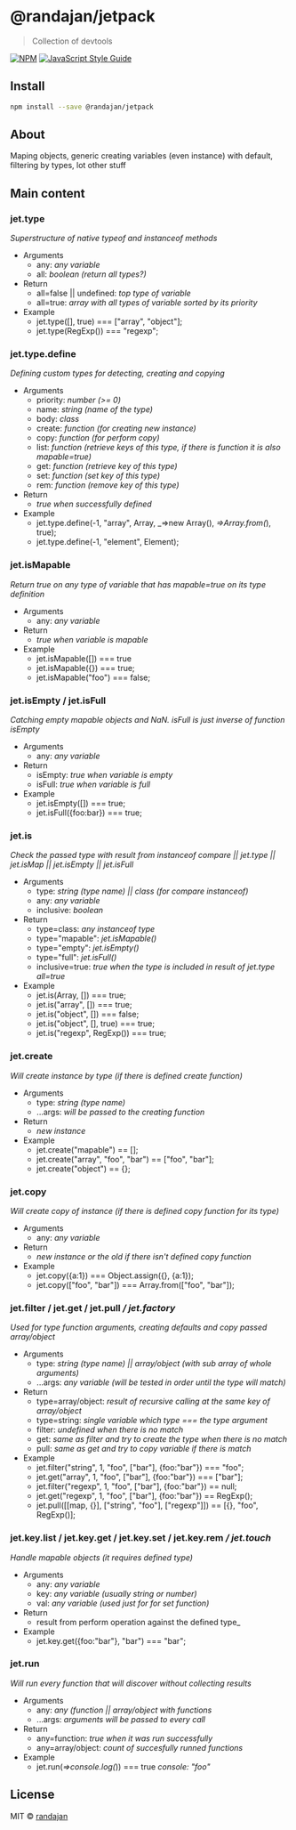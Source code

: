 # @randajan/jetpack

> Collection of devtools

[![NPM](https://img.shields.io/npm/v/@randajan/jetpack.svg)](https://www.npmjs.com/package/@randajan/jetpack) [![JavaScript Style Guide](https://img.shields.io/badge/code_style-standard-brightgreen.svg)](https://standardjs.com)

## Install

```bash
npm install --save @randajan/jetpack
```

## About

Maping objects, generic creating variables (even instance) with default, filtering by types, lot other stuff

## Main content

### __jet.type__
_Superstructure of native typeof and instanceof methods_

* Arguments
  * any: _any variable_
  * all: _boolean (return all types?)_
* Return
  * all=false || undefined: _top type of variable_
  * all=true: _array with all types of variable sorted by its priority_
* Example
  * jet.type([], true) === ["array", "object"];
  * jet.type(RegExp()) === "regexp";

### __jet.type.define__
_Defining custom types for detecting, creating and copying_

* Arguments
  * priority: _number (>= 0)_
  * name: _string (name of the type)_
  * body: _class_
  * create: _function (for creating new instance)_
  * copy: _function (for perform copy)_
  * list: _function (retrieve keys of this type, if there is function it is also mapable=true)_
  * get: _function (retrieve key of this type)_
  * set: _function (set key of this type)_
  * rem: _function (remove key of this type)_
* Return
  * _true when successfully defined_
* Example
  * jet.type.define(-1, "array", Array, _=>new Array(), _=>Array.from(_), true);
  * jet.type.define(-1, "element", Element);

### __jet.isMapable__
_Return true on any type of variable that has mapable=true on its type definition_

* Arguments
  * any: _any variable_
* Return
  * _true when variable is mapable_
* Example
  * jet.isMapable([]) === true
  * jet.isMapable({}) === true;
  * jet.isMapable("foo") === false;

### __jet.isEmpty / jet.isFull__
_Catching empty mapable objects and NaN. isFull is just inverse of function isEmpty_

* Arguments
  * any: _any variable_
* Return
  * isEmpty: _true when variable is empty_
  * isFull: _true when variable is full_
* Example
  * jet.isEmpty([]) === true;
  * jet.isFull({foo:bar}) === true;

### __jet.is__
_Check the passed type with result from instanceof compare || jet.type || jet.isMap || jet.isEmpty || jet.isFull_

* Arguments
  * type: _string (type name) || class (for compare instanceof)_
  * any: _any variable_
  * inclusive: _boolean_
* Return
  * type=class: _any instanceof type_
  * type="mapable": _jet.isMapable()_
  * type="empty": _jet.isEmpty()_
  * type="full": _jet.isFull()_
  * inclusive=true: _true when the type is included in result of jet.type all=true_
* Example
  * jet.is(Array, []) === true;
  * jet.is("array", []) === true;
  * jet.is("object", []) === false;
  * jet.is("object", [], true) === true;
  * jet.is("regexp", RegExp()) === true;

### __jet.create__
_Will create instance by type (if there is defined create function)_

* Arguments
  * type: _string (type name)_
  * ...args: _will be passed to the creating function_
* Return
  * _new instance_
* Example
  * jet.create("mapable") == [];
  * jet.create("array", "foo", "bar") == ["foo", "bar"];
  * jet.create("object") == {};

### __jet.copy__
_Will create copy of instance (if there is defined copy function for its type)_

* Arguments
  * any: _any variable_
* Return
  * _new instance or the old if there isn't defined copy function_
* Example
  * jet.copy({a:1}) === Object.assign({}, {a:1});
  * jet.copy(["foo", "bar"]) === Array.from(["foo", "bar"]);

### __jet.filter / jet.get / jet.pull__ _/ jet.factory_
_Used for type function arguments, creating defaults and copy passed array/object_

* Arguments
  * type: _string (type name) || array/object (with sub array of whole arguments)_
  * ...args: _any variable (will be tested in order until the type will match)_
* Return
  * type=array/object: _result of recursive calling at the same key of array/object_
  * type=string: _single variable which type === the type argument_
  * filter: _undefined when there is no match_
  * get: _same as filter and try to create the type when there is no match_
  * pull: _same as get and try to copy variable if there is match_
* Example
  * jet.filter("string", 1, "foo", ["bar"], {foo:"bar"}) === "foo";
  * jet.get("array", 1, "foo", ["bar"], {foo:"bar"}) === ["bar"];
  * jet.filter("regexp", 1, "foo", ["bar"], {foo:"bar"}) == null;
  * jet.get("regexp", 1, "foo", ["bar"], {foo:"bar"}) == RegExp();
  * jet.pull([[map, {}], ["string", "foo"], ["regexp"]]) == [{}, "foo", RegExp()];

### __jet.key.list / jet.key.get / jet.key.set / jet.key.rem__ _/ jet.touch_
_Handle mapable objects (it requires defined type)_

* Arguments
  * any: _any variable_ 
  * key: _any variable (usually string or number)_
  * val: _any variable (used just for for set function)_
* Return
  * result from perform operation against the defined type_
* Example
  * jet.key.get({foo:"bar"}, "bar") === "bar";

### __jet.run__
_Will run every function that will discover without collecting results_

* Arguments
  * any: _any (function || array/object with functions_
  * ...args: _arguments will be passed to every call_
* Return
  * any=function: _true when it was run successfully_
  * any=array/object: _count of succesfully runned functions_
* Example
  * jet.run(_=>console.log(_)) === true _console: "foo"_


## License

MIT © [randajan](https://github.com/randajan)
